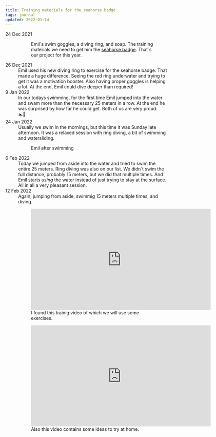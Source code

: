 ```yaml
---
title: Training materials for the seahorse badge
tags: journal
updated: 2022-01-14
---
```

<div class="full-bleed flex justify-center justify-middle">
<dl class="inline-block timeline framed row">
  <dt>24 Dec 2021</dt>
  <dd><figure>
<img src="/img/journal/IMG_1581-sm.jpg" class="w-100" alt="">
<figcaption>Emil´s swim goggles, a diving ring, and soap. The training materials we need to get him the <a href="https://www.dsv.de/fitness-gesundheit/schwimmabzeichen/seepferdchen/">seahorse badge</a>. That´s our project for this year.</figcaption>
</figure>
</dd>
	<dt>26 Dec 2021</dt>
	<dd>Emil used his new diving ring to exercise for the seahorse badge. That made a huge difference. Seeing the red ring underwater and trying to get it was a motivation booster. Also having proper goggles is helping a lot. At the end, Emil could dive deeper than required!</dd>
	<dt>9 Jan 2022</dt>
	<dd>In our todays swimming, for the first time Emil jumped into the water and swam more than the necessary 25 meters in a row. At the end he was surprised by how far he could get. Both of us are very proud.<div class="larger">🏊🤸</div></dd>
	<dt>24 Jan 2022</dt>
	<dd>Usually we swim in the mornings, but this time it was Sunday late afternoon. It was a relaxed session with ring diving, a bit of swimming and watersliding.</dd>
	<dd>
	<figure>
		<img src="/img/journal/IMG_1637D-sm.jpg" class="w-100" alt="">
		<figcaption>Emil after swimming</figcaption>
	</figure>
	</dd>
	<dt>6 Feb 2022</dt>
	<dd>Today we jumped from aside into the water and tried to swim the entire 25 meters. Ring diving was also on our list. We didn´t swim the full distance, probably 15 meters, but we did that multiple times. And Emil starts <em>using</em> the water instead of just trying to stay at the surface. All in all a very pleasant session.</dd>
	<dt>12 Feb 2022</dt>
	<dd>Again, jumping from aside, swimmig 15 meters multiple times, and diving.</dd>
	<dd>
	<figure>
	<iframe width="560" height="315" src="https://www.youtube.com/embed/0poXfKr_WII" title="YouTube video player" frameborder="0" allow="accelerometer; autoplay; clipboard-write; encrypted-media; gyroscope; picture-in-picture" allowfullscreen></iframe>
	<figcaption>I found this trainig video of which we will use some exercises.</figcaption></figure>
	</dd>
	<dd>
	<figure>
	<iframe width="560" height="315" src="https://www.youtube.com/embed/j6F_n8njtYc" title="YouTube video player" frameborder="0" allow="accelerometer; autoplay; clipboard-write; encrypted-media; gyroscope; picture-in-picture" allowfullscreen></iframe>
	<figcaption>Also this video contains some ideas to try at home.</figcaption></figure>
	</dd>
</dl>
</div>